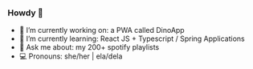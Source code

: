 ### Howdy 🤠

- 🔭 I’m currently working on: a PWA called DinoApp
- 🌱 I’m currently learning: React JS + Typescript / Spring Applications
- 💬 Ask me about: my 200+ spotify playlists 
- 💻 Pronouns: she/her | ela/dela
